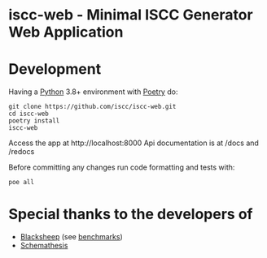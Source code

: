 # iscc-web - Minimal ISCC Generator Web Application


# Development

Having a [Python](https://python.org) 3.8+ environment with [Poetry](https://python-poetry.org/) do:

```shell
git clone https://github.com/iscc/iscc-web.git
cd iscc-web
poetry install
iscc-web
```

Access the app at http://localhost:8000
Api documentation is at /docs and /redocs

Before committing any changes run code formatting and tests with:
```
poe all
```


# Special thanks to the developers of

- [Blacksheep](https://github.com/Neoteroi/BlackSheep) (see [benchmarks](http://klen.github.io/py-frameworks-bench/))
- [Schemathesis](https://github.com/schemathesis/schemathesis)
